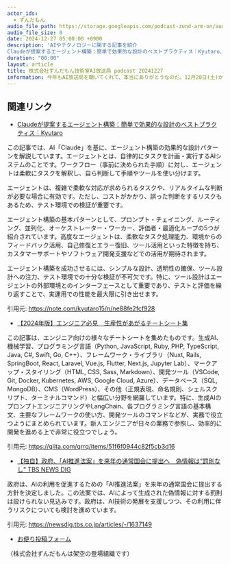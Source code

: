 ```yaml
---
actor_ids:
  - ずんだもん
audio_file_path: https://storage.googleapis.com/podcast-zund-arm-on/audio/株式会社ずんだもん技術室AI放送局_podcast_20241227.mp3
audio_file_size: 0
date: 2024-12-27 05:00:00 +0900
description: 'AIやテクノロジーに関する記事を紹介  
Claudeが提案するエージェント構築：簡単で効果的な設計のベストプラクティス｜Kyutaro、【2024年版】エンジニア必見　生産性があがるチートシート集、【独自】政府、「AI推進法案」を来年の通常国会に提出へ　偽情報は“罰則なし”  TBS NEWS DIG'
duration: "00:00"
layout: article
title: 株式会社ずんだもん技術室AI放送局 podcast 20241227
information: 今年もAI放送局を聴いてくれて、本当にありがとうなのだ。12月28日(土)から1月5日(日)までの間、AI放送局は年末年始休業で、1月6日(月)からは通常通り放送を再開するのだ。来年もAI放送局をよろしくなのだ。
---
```


## 関連リンク


- [Claudeが提案するエージェント構築：簡単で効果的な設計のベストプラクティス｜Kyutaro](https://note.com/kyutaro15/n/ne88fe2fcf928)  


この記事では、AI「Claude」を基に、エージェント構築の効果的な設計パターンを解説しています。エージェントとは、自律的にタスクを計画・実行するAIシステムのことです。ワークフロー（事前に決められた手順）に対し、エージェントは柔軟にタスクを解釈し、自ら判断して手順やツールを使い分けます。

エージェントは、複雑で柔軟な対応が求められるタスクや、リアルタイムな判断が必要な場合に有効です。ただし、コストがかかり、誤った判断をするリスクもあるため、テスト環境での検証が重要です。

エージェント構築の基本パターンとして、プロンプト・チェイニング、ルーティング、並列化、オーケストレーター・ワーカー、評価者・最適化ループの5つが紹介されています。高度なエージェントは、柔軟なタスク処理能力、環境からのフィードバック活用、自己修復とエラー復旧、ツール活用といった特徴を持ち、カスタマーサポートやソフトウェア開発支援などでの活用が期待されます。

エージェント構築を成功させるには、シンプルな設計、透明性の確保、ツール設計への注力、テスト環境での十分な検証が不可欠です。特に、ツール設計はエージェントの外部環境とのインターフェースとして重要であり、テストと評価を繰り返すことで、実運用での性能を最大限に引き出せます。


引用元: https://note.com/kyutaro15/n/ne88fe2fcf928


- [【2024年版】エンジニア必見　生産性があがるチートシート集](https://qiita.com/qrrq/items/51f6f0944c82f5cb3d16)  


この記事は、エンジニア向けの様々なチートシートを集めたものです。生成AI、機械学習、プログラミング言語（Python, JavaScript, Ruby, PHP, TypeScript, Java, C#, Swift, Go, C++）、フレームワーク・ライブラリ（Nuxt, Rails, SpringBoot, React, Laravel, Vue.js, Flutter, Next.js, Jupyter Lab）、マークアップ・スタイリング（HTML, CSS, Sass, Markdown）、開発ツール（VSCode, Git, Docker, Kubernetes, AWS, Google Cloud, Azure）、データベース（SQL, MongoDB）、CMS（WordPress）、その他（正規表現、命名規則、シェルスクリプト、ターミナルコマンド）と幅広い分野を網羅しています。特に、生成AIのプロンプトエンジニアリングやLangChain、各プログラミング言語の基本構文、主要なフレームワークの使い方、開発ツールのコマンドなどが、実務で役立つようにまとめられています。新人エンジニアが日々の業務で参照し、効率的に開発を進める上で非常に役立つでしょう。


引用元: https://qiita.com/qrrq/items/51f6f0944c82f5cb3d16


- [【独自】政府、「AI推進法案」を来年の通常国会に提出へ　偽情報は“罰則なし”  TBS NEWS DIG](https://newsdig.tbs.co.jp/articles/-/1637149)  


政府は、AIの利用を促進するための「AI推進法案」を来年の通常国会に提出する方針を決定しました。この法案では、AIによって生成された偽情報に対する罰則は設けられない見込みです。政府は、AI技術の発展を支援しつつ、その利用に伴うリスクについても検討を進めています。


引用元: https://newsdig.tbs.co.jp/articles/-/1637149



- [お便り投稿フォーム](https://forms.gle/ffg4JTfqdiqK62qf9)

（株式会社ずんだもんは架空の登場組織です）
